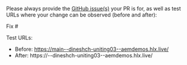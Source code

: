 Please always provide the [GitHub issue(s)](../issues) your PR is for, as well as test URLs where your change can be observed (before and after):

Fix #<gh-issue-id>

Test URLs:
- Before: https://main--dineshch-uniting03--aemdemos.hlx.live/
- After: https://<branch>--dineshch-uniting03--aemdemos.hlx.live/
